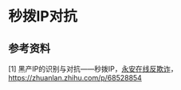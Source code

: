 # 秒拨IP对抗



## 参考资料

\[1] 黑产IP的识别与对抗——秒拨IP，[永安在线反欺诈](https://www.zhihu.com/people/threathunter)，https://zhuanlan.zhihu.com/p/68528854

